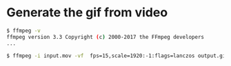 # Generate the gif from video

``` bash
$ ffmpeg -v
ffmpeg version 3.3 Copyright (c) 2000-2017 the FFmpeg developers
...

$ ffmpeg -i input.mov -vf  fps=15,scale=1920:-1:flags=lanczos output.gif
```
